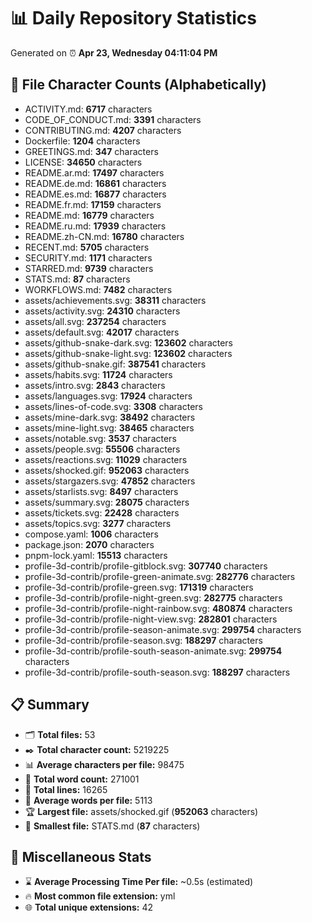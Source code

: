 # 📊 Daily Repository Statistics
Generated on ⏰ **Apr 23, Wednesday 04:11:04 PM**

## 📂 File Character Counts (Alphabetically)
- ACTIVITY.md: **6717** characters
- CODE_OF_CONDUCT.md: **3391** characters
- CONTRIBUTING.md: **4207** characters
- Dockerfile: **1204** characters
- GREETINGS.md: **347** characters
- LICENSE: **34650** characters
- README.ar.md: **17497** characters
- README.de.md: **16861** characters
- README.es.md: **16877** characters
- README.fr.md: **17159** characters
- README.md: **16779** characters
- README.ru.md: **17939** characters
- README.zh-CN.md: **16780** characters
- RECENT.md: **5705** characters
- SECURITY.md: **1171** characters
- STARRED.md: **9739** characters
- STATS.md: **87** characters
- WORKFLOWS.md: **7482** characters
- assets/achievements.svg: **38311** characters
- assets/activity.svg: **24310** characters
- assets/all.svg: **237254** characters
- assets/default.svg: **42017** characters
- assets/github-snake-dark.svg: **123602** characters
- assets/github-snake-light.svg: **123602** characters
- assets/github-snake.gif: **387541** characters
- assets/habits.svg: **11724** characters
- assets/intro.svg: **2843** characters
- assets/languages.svg: **17924** characters
- assets/lines-of-code.svg: **3308** characters
- assets/mine-dark.svg: **38492** characters
- assets/mine-light.svg: **38465** characters
- assets/notable.svg: **3537** characters
- assets/people.svg: **55506** characters
- assets/reactions.svg: **11029** characters
- assets/shocked.gif: **952063** characters
- assets/stargazers.svg: **47852** characters
- assets/starlists.svg: **8497** characters
- assets/summary.svg: **28075** characters
- assets/tickets.svg: **22428** characters
- assets/topics.svg: **3277** characters
- compose.yaml: **1006** characters
- package.json: **2070** characters
- pnpm-lock.yaml: **15513** characters
- profile-3d-contrib/profile-gitblock.svg: **307740** characters
- profile-3d-contrib/profile-green-animate.svg: **282776** characters
- profile-3d-contrib/profile-green.svg: **171319** characters
- profile-3d-contrib/profile-night-green.svg: **282775** characters
- profile-3d-contrib/profile-night-rainbow.svg: **480874** characters
- profile-3d-contrib/profile-night-view.svg: **282801** characters
- profile-3d-contrib/profile-season-animate.svg: **299754** characters
- profile-3d-contrib/profile-season.svg: **188297** characters
- profile-3d-contrib/profile-south-season-animate.svg: **299754** characters
- profile-3d-contrib/profile-south-season.svg: **188297** characters

## 📋 Summary
- 🗂️ **Total files:** 53
- ✒️ **Total character count:** 5219225
- 📊 **Average characters per file:** 98475
- 📝 **Total word count:** 271001
- 🧾 **Total lines:** 16265
- 📐 **Average words per file:** 5113
- 🏆 **Largest file:** assets/shocked.gif (**952063** characters)
- 🥉 **Smallest file:** STATS.md (**87** characters)

## 🌟 Miscellaneous Stats
- ⌛ **Average Processing Time Per file:** ~0.5s (estimated)
- 🔥 **Most common file extension:** yml
- 🌐 **Total unique extensions:** 42
